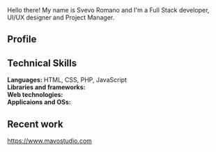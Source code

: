 Hello there! My name is Svevo Romano and I'm a Full Stack developer, UI/UX designer and Project Manager.

## Profile


## Technical Skills
**Languages:** HTML, CSS, PHP, JavaScript  
**Libraries and frameworks:**  
**Web technologies:**  
**Applicaions and OSs:**

## Recent work
https://www.mavostudio.com



<!--
**svedish/svedish** is a ✨ _special_ ✨ repository because its `README.md` (this file) appears on your GitHub profile.

Here are some ideas to get you started:

- 🔭 I’m currently working on ...
- 🌱 I’m currently learning ...
- 👯 I’m looking to collaborate on ...
- 🤔 I’m looking for help with ...
- 💬 Ask me about ...
- 📫 How to reach me: ...
- 😄 Pronouns: ...
- ⚡ Fun fact: ...
-->
